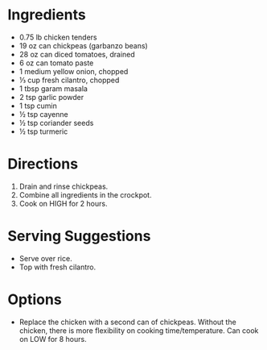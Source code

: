 # Ingredients

- 0.75 lb chicken tenders
- 19 oz can chickpeas (garbanzo beans)
- 28 oz can diced tomatoes, drained
- 6 oz can tomato paste
- 1 medium yellow onion, chopped
- ⅓ cup fresh cilantro, chopped
- 1 tbsp garam masala
- 2 tsp garlic powder
- 1 tsp cumin
- ½ tsp cayenne
- ½ tsp coriander seeds
- ½ tsp turmeric

# Directions

1. Drain and rinse chickpeas.
1. Combine all ingredients in the crockpot.
1. Cook on HIGH for 2 hours.

# Serving Suggestions

- Serve over rice.
- Top with fresh cilantro.

# Options

- Replace the chicken with a second can of chickpeas. Without the chicken, there is more flexibility on cooking time/temperature. Can cook on LOW for 8 hours.
